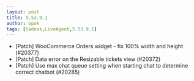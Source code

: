 ```yaml
---
layout: post
title: 5.53.9.1
author: opok
tags: [ladesk,LiveAgent,5.53.9.1]
---
```

- [Patch] WooCommerce Orders widget - fix 100% width and height (#20377)
- [Patch] Data error on the Resizable tickets view (#20372)
- [Patch] Use max chat queue setting when starting chat to determine correct chatbot (#20285)
